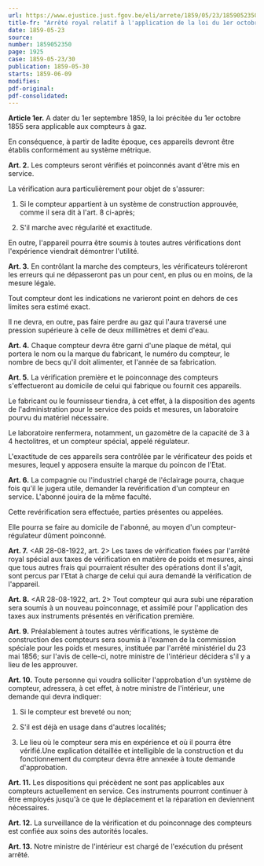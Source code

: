 ```yaml
---
url: https://www.ejustice.just.fgov.be/eli/arrete/1859/05/23/1859052350/justel
title-fr: "Arrêté royal relatif à l'application de la loi du 1er octobre 1855 aux compteurs à gaz."
date: 1859-05-23
source:
number: 1859052350
page: 1925
case: 1859-05-23/30
publication: 1859-05-30
starts: 1859-06-09
modifies:
pdf-original:
pdf-consolidated:
---
```


**Article 1er.** A dater du 1er septembre 1859, la loi précitée du 1er octobre 1855 sera applicable aux compteurs à gaz.

En conséquence, à partir de ladite époque, ces appareils devront être établis conformément au système métrique.

**Art. 2.** Les compteurs seront vérifiés et poinconnés avant d'être mis en service.

La vérification aura particulièrement pour objet de s'assurer:

1. Si le compteur appartient à un système de construction approuvée, comme il sera dit à l'art. 8 ci-après;

2. S'il marche avec régularité et exactitude.

En outre, l'appareil pourra être soumis à toutes autres vérifications dont l'expérience viendrait démontrer l'utilité.

**Art. 3.** En contrôlant la marche des compteurs, les vérificateurs toléreront les erreurs qui ne dépasseront pas un pour cent, en plus ou en moins, de la mesure légale.

Tout compteur dont les indications ne varieront point en dehors de ces limites sera estimé exact.

Il ne devra, en outre, pas faire perdre au gaz qui l'aura traversé une pression supérieure à celle de deux millimètres et demi d'eau.

**Art. 4.** Chaque compteur devra être garni d'une plaque de métal, qui portera le nom ou la marque du fabricant, le numéro du compteur, le nombre de becs qu'il doit alimenter, et l'année de sa fabrication.

**Art. 5.** La vérification première et le poinconnage des compteurs s'effectueront au domicile de celui qui fabrique ou fournit ces appareils.

Le fabricant ou le fournisseur tiendra, à cet effet, à la disposition des agents de l'administration pour le service des poids et mesures, un laboratoire pourvu du matériel nécessaire.

Le laboratoire renfermera, notamment, un gazomètre de la capacité de 3 à 4 hectolitres, et un compteur spécial, appelé régulateur.

L'exactitude de ces appareils sera contrôlée par le vérificateur des poids et mesures, lequel y apposera ensuite la marque du poincon de l'Etat.

**Art. 6.** La compagnie ou l'industriel chargé de l'éclairage pourra, chaque fois qu'il le jugera utile, demander la revérification d'un compteur en service. L'abonné jouira de la même faculté.

Cette revérification sera effectuée, parties présentes ou appelées.

Elle pourra se faire au domicile de l'abonné, au moyen d'un compteur-régulateur dûment poinconné.

**Art. 7.** <AR 28-08-1922, art. 2> Les taxes de vérification fixées par l'arrêté royal spécial aux taxes de vérification en matière de poids et mesures, ainsi que tous autres frais qui pourraient résulter des opérations dont il s'agit, sont percus par l'Etat à charge de celui qui aura demandé la vérification de l'appareil.

**Art. 8.** <AR 28-08-1922, art. 2> Tout compteur qui aura subi une réparation sera soumis à un nouveau poinconnage, et assimilé pour l'application des taxes aux instruments présentés en vérification première.

**Art. 9.** Préalablement à toutes autres vérifications, le système de construction des compteurs sera soumis à l'examen de la commission spéciale pour les poids et mesures, instituée par l'arrêté ministériel du 23 mai 1856; sur l'avis de celle-ci, notre ministre de l'intérieur décidera s'il y a lieu de les approuver.

**Art. 10.** Toute personne qui voudra solliciter l'approbation d'un système de compteur, adressera, à cet effet, à notre ministre de l'intérieur, une demande qui devra indiquer:

1. Si le compteur est breveté ou non;

2. S'il est déjà en usage dans d'autres localités;

3. Le lieu où le compteur sera mis en expérience et où il pourra être vérifié.Une explication détaillée et intelligible de la construction et du fonctionnement du compteur devra être annexée à toute demande d'approbation.

**Art. 11.** Les dispositions qui précèdent ne sont pas applicables aux compteurs actuellement en service. Ces instruments pourront continuer à être employés jusqu'à ce que le déplacement et la réparation en deviennent nécessaires.

**Art. 12.** La surveillance de la vérification et du poinconnage des compteurs est confiée aux soins des autorités locales.

**Art. 13.** Notre ministre de l'intérieur est chargé de l'exécution du présent arrêté.
